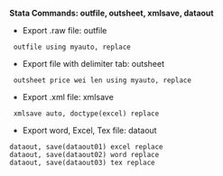 **Stata Commands: outfile, outsheet, xmlsave, dataout**

* Export .raw file: outfile
<pre><code> outfile using myauto, replace </code></pre>

* Export file with delimiter tab: outsheet
<pre><code> outsheet price wei len using myauto, replace </code></pre>

* Export .xml file: xmlsave
<pre><code> xmlsave auto, doctype(excel) replace </code></pre>

* Export word, Excel, Tex file: dataout
<pre><code>dataout, save(dataout01) excel replace
dataout, save(dataout02) word replace
dataout, save(dataout03) tex replace</code></pre>
